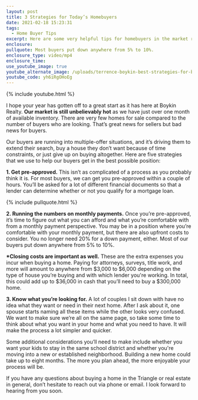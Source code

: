 ```yaml
---
layout: post
title: 3 Strategies for Today’s Homebuyers
date: 2021-02-18 15:23:31
tags:
  - Home Buyer Tips
excerpt: Here are some very helpful tips for homebuyers in the market right now.
enclosure:
pullquote: Most buyers put down anywhere from 5% to 10%.
enclosure_type: video/mp4
enclosure_time:
use_youtube_image: true
youtube_alternate_image: /uploads/terrence-boykin-best-strategies-for-buying-a-home-yt.jpg
youtube_code: yh6iRgOHoEg
---
```


{% include youtube.html %}

I hope your year has gotten off to a great start as it has here at Boykin Realty. **Our market is still unbelievably hot** as we have just over one month of available inventory. There are very few homes for sale compared to the number of buyers who are looking. That’s great news for sellers but bad news for buyers.&nbsp;

Our buyers are running into multiple-offer situations, and it’s driving them to extend their search, buy a house they don’t want because of time constraints, or just give up on buying altogether. Here are five strategies that we use to help our buyers get in the best possible position:

**1\. Get pre-approved.** This isn’t as complicated of a process as you probably think it is. For most buyers, we can get you pre-approved within a couple of hours. You’ll be asked for a lot of different financial documents so that a lender can determine whether or not you qualify for a mortgage loan.

{% include pullquote.html %}

**2\. Running the numbers on monthly payments.** Once you’re pre-approved, it’s time to figure out what you can afford and what you’re comfortable with from a monthly payment perspective. You may be in a position where you’re comfortable with your monthly payment, but there are also upfront costs to consider. You no longer need 20% for a down payment, either. Most of our buyers put down anywhere from 5% to 10%.&nbsp;

**\*Closing costs are important as well.** These are the extra expenses you incur when buying a home. Paying for attorneys, surveys, title work, and more will amount to anywhere from $3,000 to $6,000 depending on the type of house you’re buying and with which lender you're working. In total, this could add up to $36,000 in cash that you’ll need to buy a $300,000 home.

**3\. Know what you’re looking for.** A lot of couples I sit down with have no idea what they want or need in their next home. After I ask about it, one spouse starts naming all these items while the other looks very confused. We want to make sure we’re all on the same page, so take some time to think about what you want in your home and what you need to have. It will make the process a lot simpler and quicker.

Some additional considerations you’ll need to make include whether you want your kids to stay in the same school district and whether you're moving into a new or established neighborhood. Building a new home could take up to eight months. The more you plan ahead, the more enjoyable your process will be.

If you have any questions about buying a home in the Triangle or real estate in general, don’t hesitate to reach out via phone or email. I look forward to hearing from you soon.
